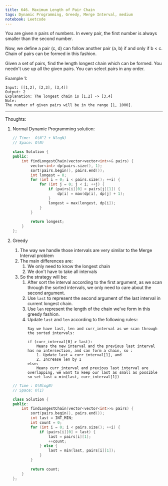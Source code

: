 ```yaml
---
title: 646. Maximum Length of Pair Chain
tags: Dynamic Programming, Greedy, Merge Interval, medium
notebook: Leetcode
---
```


You are given n pairs of numbers. In every pair, the first number is always smaller than the second number.

Now, we define a pair (c, d) can follow another pair (a, b) if and only if b < c. Chain of pairs can be formed in this fashion.

Given a set of pairs, find the length longest chain which can be formed. You needn't use up all the given pairs. You can select pairs in any order.

Example 1:
```
Input: [[1,2], [2,3], [3,4]]
Output: 2
Explanation: The longest chain is [1,2] -> [3,4]
Note:
The number of given pairs will be in the range [1, 1000].
```

----------
Thoughts:
1. Normal Dynamic Programming solution:

    ```c++
    // Time:  O(N^2 + NlogN)
    // Space: O(N)

    class Solution {
    public:
        int findLongestChain(vector<vector<int>>& pairs) {
            vector<int> dp(pairs.size(), 1);
            sort(pairs.begin(), pairs.end());
            int longest = 0;
            for (int i = 0; i < pairs.size(); ++i) {
                for (int j = 0; j < i; ++j) {
                    if (pairs[i][0] > pairs[j][1]) {
                        dp[i] = max(dp[i], dp[j] + 1);
                    }
                    longest = max(longest, dp[i]);
                }
            }
            
            return longest;
        }
    };
    ```

2. Greedy
    1. The way we handle those intervals are very similar to the Merge Interval problem 
    2. The main differences are:
        1. We only need to know the longest chain
        2. We don't have to take all intervals
    3. So the strategy will be:
        1. After sort the interval according to the first argument, as we scan through the sorted intervals, we only need to care about the second argument.
        2. Use `last` to represent the second argument of the last interval in current longest chain.
        3. Use `len` represent the length of the chain we've form in this greedy fashion.
        4. Update `last` and `len` according to the following rules::
            ```
            Say we have last, len and curr_interval as we scan through the sorted intervals:

            if (curr_interval[0] > last):
                Means the new interval and the previous last interval has no intersection, and can form a chain, so :
                1. Update last = curr_interval[1], and 
                2. Increase len by 1
            else:
                Means curr_interval and previous last interval are overlapping, we want to keep our last as small as possible so set last = min(last, curr_interval[1])
            ```

    ```c++
    // Time : O(NlogN)
    // Space: O(1)

    class Solution {
    public:
        int findLongestChain(vector<vector<int>>& pairs) {
            sort(pairs.begin(), pairs.end());
            int last = INT_MIN;
            int count = 0;
            for (int i = 0; i < pairs.size(); ++i) {
                if (pairs[i][0] > last) {
                    last = pairs[i][1];
                    ++count;
                } else {
                    last = min(last, pairs[i][1]);
                }
            }
            
            return count;
        }
    };
    ```